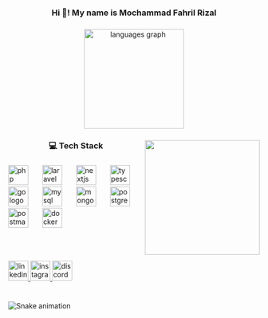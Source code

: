<h3 align="center">Hi 👋! My name is Mochammad Fahril Rizal</h3>

###

<div align="center">
  <img src="https://github-readme-stats.vercel.app/api/top-langs?username=fahrillrizal&locale=en&hide_title=false&layout=compact&card_width=320&langs_count=8&theme=aura&hide_border=true" height="200" alt="languages graph"  />
</div>

###

<img align="right" height="230" src="https://user-images.githubusercontent.com/74038190/235224431-e8c8c12e-6826-47f1-89fb-2ddad83b3abf.gif"  />

###

<h3 align="center">💻 Tech Stack</h3>

###

###

<div align="left">
  <img src="https://skillicons.dev/icons?i=php" height="40" alt="php logo"  />
  <img width="20" />
  <img src="https://cdn.simpleicons.org/laravel/FF2D20" height="40" alt="laravel logo"  />
  <img width="20" />
  <img src="https://cdn.jsdelivr.net/gh/devicons/devicon/icons/nextjs/nextjs-original.svg" height="40" alt="nextjs logo"  />
  <img width="20" />
  <img src="https://cdn.jsdelivr.net/gh/devicons/devicon/icons/typescript/typescript-original.svg" height="40" alt="typescript logo"  />
  <img width="20" />
  <img src="https://cdn.jsdelivr.net/gh/devicons/devicon/icons/go/go-original.svg" height="40" alt="go logo"  />
  <img width="20" />
  <img src="https://cdn.jsdelivr.net/gh/devicons/devicon/icons/mysql/mysql-original.svg" height="40" alt="mysql logo"  />
  <img width="20" />
  <img src="https://cdn.jsdelivr.net/gh/devicons/devicon/icons/mongodb/mongodb-original.svg" height="40" alt="mongodb logo"  />
  <img width="20" />
  <img src="https://skillicons.dev/icons?i=postgres" height="40" alt="postgresql logo"  />
  <img width="20" />
  <img src="https://skillicons.dev/icons?i=postman" height="40" alt="postman logo"  />
  <img width="20" />
  <img src="https://cdn.jsdelivr.net/gh/devicons/devicon/icons/docker/docker-original.svg" height="40" alt="docker logo"  />  
</div>

###

<br>

###

<div align="left">
  <a href="https://www.linkedin.com/in/Mochammad-Fahril-Rizal/" target="_blank">
    <img src="https://img.shields.io/static/v1?message=LinkedIn&logo=linkedin&label=&color=0077B5&logoColor=white&labelColor=&style=for-the-badge" height="40" alt="linkedin logo"  />
  </a>
  <a href="https://www.instagram.com/17.50am__/" target="_blank">
    <img src="https://img.shields.io/static/v1?message=Instagram&logo=instagram&label=&color=E4405F&logoColor=white&labelColor=&style=for-the-badge" height="40" alt="instagram logo"  />
  </a>
  <a href="https://discord.com/rillcuy_" target="_blank">
    <img src="https://img.shields.io/static/v1?message=Discord&logo=discord&label=&color=7289DA&logoColor=white&labelColor=&style=for-the-badge" height="40" alt="discord logo"  />
  </a>
</div>

###
<br clear="both">

<img src="https://raw.githubusercontent.com/fahrillrizal/fahrillrizal/output/snake.svg" alt="Snake animation" />
